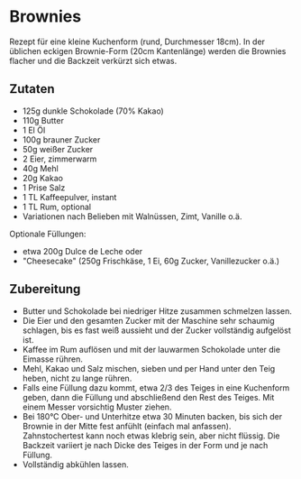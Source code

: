 # Brownies
Rezept für eine kleine Kuchenform (rund, Durchmesser 18cm).
In der üblichen eckigen Brownie-Form (20cm Kantenlänge) werden die Brownies flacher und die Backzeit verkürzt sich etwas.

## Zutaten

- 125g dunkle Schokolade (70% Kakao)
- 110g Butter
- 1 El Öl
- 100g brauner Zucker
- 50g weißer Zucker
- 2 Eier, zimmerwarm
- 40g Mehl
- 20g Kakao
- 1 Prise Salz
- 1 TL Kaffeepulver, instant
- 1 TL Rum, optional
- Variationen nach Belieben mit Walnüssen, Zimt, Vanille o.ä.

Optionale Füllungen:
- etwa 200g Dulce de Leche oder
- "Cheesecake" (250g Frischkäse, 1 Ei, 60g Zucker, Vanillezucker o.ä.)

## Zubereitung

- Butter und Schokolade bei niedriger Hitze zusammen schmelzen lassen.
- Die Eier und den gesamten Zucker mit der Maschine sehr schaumig schlagen, bis es fast weiß aussieht und der Zucker vollständig aufgelöst ist.
- Kaffee im Rum auflösen und mit der lauwarmen Schokolade unter die Eimasse rühren.
- Mehl, Kakao und Salz mischen, sieben und per Hand unter den Teig heben, nicht zu lange rühren.
- Falls eine Füllung dazu kommt, etwa 2/3 des Teiges in eine Kuchenform geben, dann die Füllung und abschließend den Rest des Teiges. Mit einem Messer vorsichtig Muster ziehen.
- Bei 180°C Ober- und Unterhitze etwa 30 Minuten backen, bis sich der Brownie in der Mitte fest anfühlt (einfach mal anfassen). Zahnstochertest kann noch etwas klebrig sein, aber nicht flüssig. Die Backzeit variiert je nach Dicke des Teiges in der Form und je nach Füllung.
- Vollständig abkühlen lassen.
